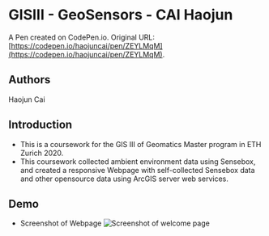 # GISIII -  GeoSensors - CAI Haojun

A Pen created on CodePen.io. Original URL: [https://codepen.io/haojuncai/pen/ZEYLMqM](https://codepen.io/haojuncai/pen/ZEYLMqM).

## Authors 
Haojun Cai

## Introduction
* This is a coursework for the GIS III of Geomatics Master program in ETH Zurich 2020.  
* This coursework collected ambient environment data using Sensebox, and created a responsive Webpage with self-collected Sensebox data and other opensource data using ArcGIS server web services.

## Demo
* Screenshot of Webpage
![Screenshot of welcome page](https://github.com/SherryJYC/Multi-Media-Carto-Project-2020/blob/master/public/img/title_img.png)
